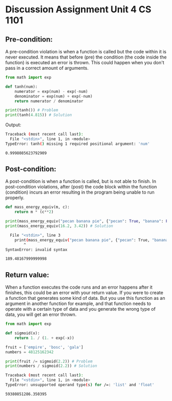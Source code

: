 
# Discussion Assignment Unit 4 CS 1101

## Pre-condition:
A pre-condition violation is when a function is called but the code within it is never executed. It means that before (pre) the condition (the code inside the function) is executed an error is thrown. This could happen when you don't pass in a correct amount of arguments.

```python
from math import exp

def tanh(num):
    numerator = exp(num) - exp(-num)
    denominator = exp(num) + exp(-num)
    return numerator / denominator

print(tanh()) # Problem
print(tanh(4.815)) # Solution
```
Output:
```sh
Traceback (most recent call last):
  File "<stdin>", line 1, in <module>
TypeError: tanh() missing 1 required positional argument: 'num'

0.9998085623792909
```

## Post-condition:
A post-condition is when a function is called, but is not able to finish. In post-condition violations, after (post) the code block within the function (condition) incurs an error resulting in the program being unable to run properly.

```python
def mass_energy_equiv(m, c):
    return m * (c**2)

print(mass_energy_equiv("pecan banana pie", {"pecan": True, "banana": False})) # Problem
print(mass_energy_equiv(16.2, 3.42)) # Solution
```
```sh
  File "<stdin>", line 3
    print(mass_energy_equiv("pecan banana pie", {"pecan": True, "banana": False}))
        ^
SyntaxError: invalid syntax

189.48167999999998
```

## Return value:
When a function executes the code runs and an error happens after it finishes, this could be an error with your return value. If you were to create a function that generates some kind of data. But you use this function as an argument in another function for example, and that function needs to operate with a certain type of data and you generate the wrong type of data, you will get an error thrown.

```python
from math import exp

def sigmoid(x):
    return 1. / (1. + exp(-x))

fruit = ['empire', 'bosc', 'gala']
numbers = 48125162342

print(fruit /= sigmoid(2.2)) # Problem
print(numbers / sigmoid(2.2)) # Solution
```
```sh
Traceback (most recent call last):
  File "<stdin>", line 1, in <module>
TypeError: unsupported operand type(s) for /=: 'list' and 'float'

59380851286.350395
```
